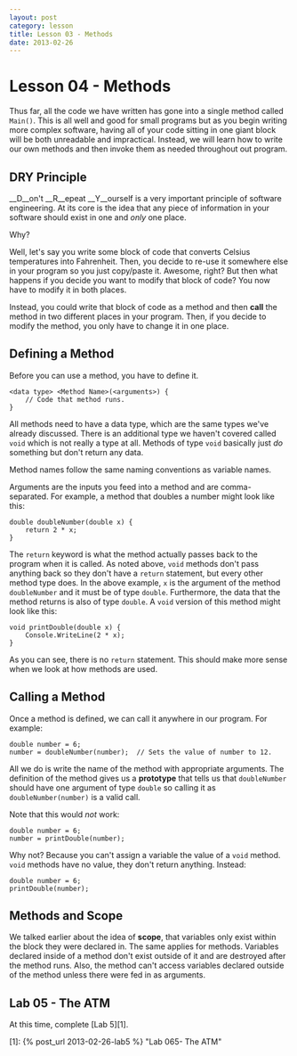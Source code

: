 ```yaml
---
layout: post
category: lesson
title: Lesson 03 - Methods
date: 2013-02-26
---
```

# Lesson 04 - Methods

Thus far, all the code we have written has gone into a single method called `Main()`. This is all 
well and good for small programs but as you begin writing more complex software, having all of your 
code sitting in one giant block will be both unreadable and impractical. Instead, we will learn 
how to write our own methods and then invoke them as needed throughout out program. 

## DRY Principle

__D__on't __R__epeat __Y__ourself is a very important principle of software engineering. At its core 
is the idea that any piece of information in your software should exist in one and _only_ one place.

Why?

Well, let's say you write some block of code that converts Celsius temperatures into Fahrenheit. Then, 
you decide to re-use it somewhere else in your program so you just copy/paste it. Awesome, right? But 
then what happens if you decide you want to modify that block of code? You now have to modify it in 
both places.

Instead, you could write that block of code as a method and then __call__ the method in two different 
places in your program. Then, if you decide to modify the method, you only have to change it in one 
place.

## Defining a Method

Before you can use a method, you have to define it. 

    <data type> <Method Name>(<arguments>) {
        // Code that method runs.
    }

All methods need to have a data type, which are the same types we've already discussed. There is an 
additional type we haven't covered called `void` which is not really a type at all. Methods of type 
`void` basically just _do_ something but don't return any data.

Method names follow the same naming conventions as variable names.

Arguments are the inputs you feed into a method and are comma-separated. For example, a method that 
doubles a number might look like this:

    double doubleNumber(double x) {
        return 2 * x;
    }

The `return` keyword is what the method actually passes back to the program when it is called. As 
noted above, `void` methods don't pass anything back so they don't have a `return` statement, but 
every other method type does. In the above example, `x` is the argument of the method `doubleNumber`
and it must be of type `double`. Furthermore, the data that the method returns is also of type 
`double`. A `void` version of this method might look like this:

    void printDouble(double x) {
        Console.WriteLine(2 * x);
    }

As you can see, there is no `return` statement. This should make more sense when we look at how 
methods are used.

## Calling a Method

Once a method is defined, we can call it anywhere in our program. For example:

    double number = 6;
    number = doubleNumber(number);  // Sets the value of number to 12.

All we do is write the name of the method with appropriate arguments. The definition of the method 
gives us a __prototype__ that tells us that `doubleNumber` should have one argument of type `double` 
so calling it as `doubleNumber(number)` is a valid call.

Note that this would _not_ work:

    double number = 6;
    number = printDouble(number);

Why not? Because you can't assign a variable the value of a `void` method. `void` methods have no 
value, they don't return anything. Instead:

    double number = 6;
    printDouble(number);

## Methods and Scope

We talked earlier about the idea of __scope__, that variables only exist within the block they were 
declared in. The same applies for methods. Variables declared inside of a method don't exist outside 
of it and are destroyed after the method runs. Also, the method can't access variables declared 
outside of the method unless there were fed in as arguments.

## Lab 05 - The ATM

At this time, complete [Lab 5][1].

[1]: {% post_url 2013-02-26-lab5 %} "Lab 065- The ATM"